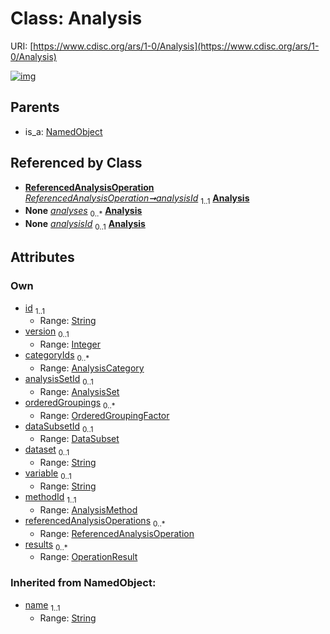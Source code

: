
# Class: Analysis




URI: [https://www.cdisc.org/ars/1-0/Analysis](https://www.cdisc.org/ars/1-0/Analysis)


[![img](https://yuml.me/diagram/nofunky;dir:TB/class/[ReferencedAnalysisOperation],[OrderedGroupingFactor],[OperationResult],[NamedObject],[DataSubset],[AnalysisSet],[AnalysisMethod],[AnalysisCategory],[OperationResult]<results%200..*-++[Analysis&#124;id:string;version:integer%20%3F;dataset:string%20%3F;variable:string%20%3F;name(i):string],[ReferencedAnalysisOperation]<referencedAnalysisOperations%200..*-++[Analysis],[AnalysisMethod]<methodId%201..1-%20[Analysis],[DataSubset]<dataSubsetId%200..1-%20[Analysis],[OrderedGroupingFactor]<orderedGroupings%200..*-++[Analysis],[AnalysisSet]<analysisSetId%200..1-%20[Analysis],[AnalysisCategory]<categoryIds%200..*-%20[Analysis],[ReferencedAnalysisOperation]-%20analysisId%201..1>[Analysis],[ReportingEvent]++-%20analyses%200..*>[Analysis],[OrderedListItem]-%20analysisId%200..1>[Analysis],[ReferencedAnalysisOperation]-%20analysisId(i)%200..1>[Analysis],[ReferencedOperationRelationship]-%20analysisId%200..1>[Analysis],[NamedObject]^-[Analysis],[ReportingEvent],[ReferencedOperationRelationship],[OrderedListItem])](https://yuml.me/diagram/nofunky;dir:TB/class/[ReferencedAnalysisOperation],[OrderedGroupingFactor],[OperationResult],[NamedObject],[DataSubset],[AnalysisSet],[AnalysisMethod],[AnalysisCategory],[OperationResult]<results%200..*-++[Analysis&#124;id:string;version:integer%20%3F;dataset:string%20%3F;variable:string%20%3F;name(i):string],[ReferencedAnalysisOperation]<referencedAnalysisOperations%200..*-++[Analysis],[AnalysisMethod]<methodId%201..1-%20[Analysis],[DataSubset]<dataSubsetId%200..1-%20[Analysis],[OrderedGroupingFactor]<orderedGroupings%200..*-++[Analysis],[AnalysisSet]<analysisSetId%200..1-%20[Analysis],[AnalysisCategory]<categoryIds%200..*-%20[Analysis],[ReferencedAnalysisOperation]-%20analysisId%201..1>[Analysis],[ReportingEvent]++-%20analyses%200..*>[Analysis],[OrderedListItem]-%20analysisId%200..1>[Analysis],[ReferencedAnalysisOperation]-%20analysisId(i)%200..1>[Analysis],[ReferencedOperationRelationship]-%20analysisId%200..1>[Analysis],[NamedObject]^-[Analysis],[ReportingEvent],[ReferencedOperationRelationship],[OrderedListItem])

## Parents

 *  is_a: [NamedObject](NamedObject.md)

## Referenced by Class

 *  **[ReferencedAnalysisOperation](ReferencedAnalysisOperation.md)** *[ReferencedAnalysisOperation➞analysisId](ReferencedAnalysisOperation_analysisId.md)*  <sub>1..1</sub>  **[Analysis](Analysis.md)**
 *  **None** *[analyses](analyses.md)*  <sub>0..\*</sub>  **[Analysis](Analysis.md)**
 *  **None** *[analysisId](analysisId.md)*  <sub>0..1</sub>  **[Analysis](Analysis.md)**

## Attributes


### Own

 * [id](id.md)  <sub>1..1</sub>
     * Range: [String](types/String.md)
 * [version](version.md)  <sub>0..1</sub>
     * Range: [Integer](types/Integer.md)
 * [categoryIds](categoryIds.md)  <sub>0..\*</sub>
     * Range: [AnalysisCategory](AnalysisCategory.md)
 * [analysisSetId](analysisSetId.md)  <sub>0..1</sub>
     * Range: [AnalysisSet](AnalysisSet.md)
 * [orderedGroupings](orderedGroupings.md)  <sub>0..\*</sub>
     * Range: [OrderedGroupingFactor](OrderedGroupingFactor.md)
 * [dataSubsetId](dataSubsetId.md)  <sub>0..1</sub>
     * Range: [DataSubset](DataSubset.md)
 * [dataset](dataset.md)  <sub>0..1</sub>
     * Range: [String](types/String.md)
 * [variable](variable.md)  <sub>0..1</sub>
     * Range: [String](types/String.md)
 * [methodId](methodId.md)  <sub>1..1</sub>
     * Range: [AnalysisMethod](AnalysisMethod.md)
 * [referencedAnalysisOperations](referencedAnalysisOperations.md)  <sub>0..\*</sub>
     * Range: [ReferencedAnalysisOperation](ReferencedAnalysisOperation.md)
 * [results](results.md)  <sub>0..\*</sub>
     * Range: [OperationResult](OperationResult.md)

### Inherited from NamedObject:

 * [name](name.md)  <sub>1..1</sub>
     * Range: [String](types/String.md)
